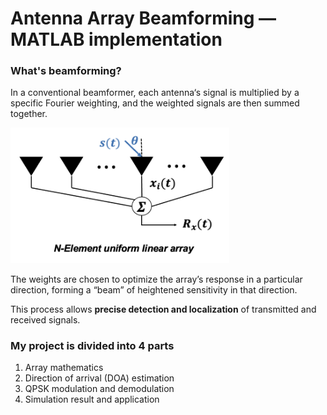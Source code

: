 # Antenna Array Beamforming — MATLAB implementation


### What's beamforming?
In a conventional beamformer, each antenna‘s signal is multiplied by a specific Fourier weighting, and the weighted signals are then summed together. 


<img src="beamforming scheme.png" width="350"/>

The weights are chosen to optimize the array’s response in a particular direction, forming a “beam” of heightened sensitivity in that direction. 

This process allows **precise detection and localization** of transmitted and received signals.


### My project is divided into 4 parts

1. Array mathematics
2. Direction of arrival (DOA) estimation
3. QPSK modulation and demodulation
4. Simulation result and application
